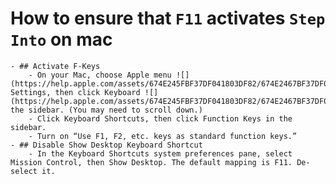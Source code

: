 # How to ensure that `F11` activates `Step Into` on mac
	- ## Activate F-Keys
		- On your Mac, choose Apple menu ![](https://help.apple.com/assets/674E245FBF37DF041803DF82/674E2467BF37DF041803DFAD/en_US/2f77cc85238452e25cb517130188bf99.png) > System Settings, then click Keyboard ![](https://help.apple.com/assets/674E245FBF37DF041803DF82/674E2467BF37DF041803DFAD/en_US/05f95b27cb8a80f8cb48fa2952fe2bdc.png) in the sidebar. (You may need to scroll down.)
		- Click Keyboard Shortcuts, then click Function Keys in the sidebar.
		- Turn on “Use F1, F2, etc. keys as standard function keys.”
	- ## Disable Show Desktop Keyboard Shortcut
		- In the Keyboard Shortcuts system preferences pane, select Mission Control, then Show Desktop. The default mapping is F11. De-select it.